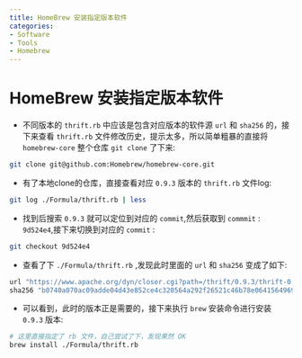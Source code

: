 ```yaml
---
title: HomeBrew 安装指定版本软件
categories:
- Software
- Tools
- Homebrew
---
```

# HomeBrew 安装指定版本软件

- 不同版本的 `thrift.rb` 中应该是包含对应版本的软件源 `url` 和 `sha256` 的，接下来查看 `thrift.rb` 文件修改历史，提示太多，所以简单粗暴的直接将 `homebrew-core` 整个仓库 `git clone` 了下来:

```sh
git clone git@github.com:Homebrew/homebrew-core.git
```

- 有了本地clone的仓库，直接查看对应 `0.9.3` 版本的 `thrift.rb` 文件log:

```sh
git log ./Formula/thrift.rb | less
```

- 找到后搜索 `0.9.3` 就可以定位到对应的 `commit`,然后获取到 `commmit` : `9d524e4`,接下来切换到对应的 `commit` :

```sh
git checkout 9d524e4
```

- 查看了下 `./Formula/thrift.rb` ,发现此时里面的 `url` 和 `sha256` 变成了如下:

```sh
url "https://www.apache.org/dyn/closer.cgi?path=/thrift/0.9.3/thrift-0.9.3.tar.gz"
sha256 "b0740a070ac09adde04d43e852ce4c320564a292f26521c46b78e0641564969e"
```

- 可以看到，此时的版本正是需要的，接下来执行 `brew` 安装命令进行安装 `0.9.3` 版本:

```sh
# 这里直接指定了 rb 文件，自己尝试了下，发现果然 OK
brew install ./Formula/thrift.rb
```

